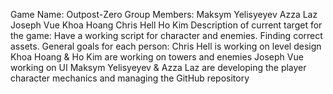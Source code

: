 Game Name:
  Outpost-Zero
Group Members:
  Maksym Yelisyeyev
  Azza Laz
  Joseph Vue
  Khoa Hoang
  Chris Hell
  Ho Kim
Description of current target for the game:
  Have a working script for character and enemies. Finding correct assets.
General goals for each person:
  Chris Hell is working on level design
  Khoa Hoang & Ho Kim are working on towers and enemies
  Joseph Vue working on UI
  Maksym Yelisyeyev & Azza Laz are developing the player character mechanics and managing the GitHub repository
